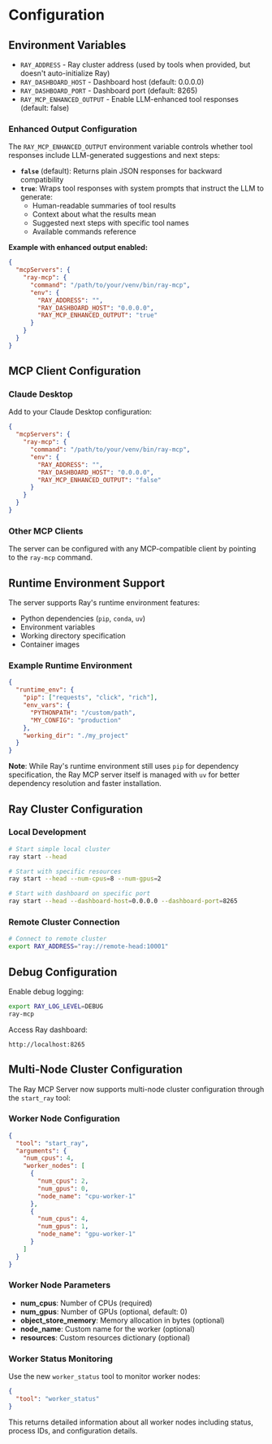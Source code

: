 # Configuration

## Environment Variables
- `RAY_ADDRESS` - Ray cluster address (used by tools when provided, but doesn't auto-initialize Ray)
- `RAY_DASHBOARD_HOST` - Dashboard host (default: 0.0.0.0)
- `RAY_DASHBOARD_PORT` - Dashboard port (default: 8265)
- `RAY_MCP_ENHANCED_OUTPUT` - Enable LLM-enhanced tool responses (default: false)

### Enhanced Output Configuration

The `RAY_MCP_ENHANCED_OUTPUT` environment variable controls whether tool responses include LLM-generated suggestions and next steps:

- **`false`** (default): Returns plain JSON responses for backward compatibility
- **`true`**: Wraps tool responses with system prompts that instruct the LLM to generate:
  - Human-readable summaries of tool results
  - Context about what the results mean
  - Suggested next steps with specific tool names
  - Available commands reference

**Example with enhanced output enabled:**
```json
{
  "mcpServers": {
    "ray-mcp": {
      "command": "/path/to/your/venv/bin/ray-mcp",
      "env": {
        "RAY_ADDRESS": "",
        "RAY_DASHBOARD_HOST": "0.0.0.0",
        "RAY_MCP_ENHANCED_OUTPUT": "true"
      }
    }
  }
}
```

## MCP Client Configuration

### Claude Desktop
Add to your Claude Desktop configuration:

```json
{
  "mcpServers": {
    "ray-mcp": {
      "command": "/path/to/your/venv/bin/ray-mcp",
      "env": {
        "RAY_ADDRESS": "",
        "RAY_DASHBOARD_HOST": "0.0.0.0",
        "RAY_MCP_ENHANCED_OUTPUT": "false"
      }
    }
  }
}
```

### Other MCP Clients
The server can be configured with any MCP-compatible client by pointing to the `ray-mcp` command.

## Runtime Environment Support
The server supports Ray's runtime environment features:
- Python dependencies (`pip`, `conda`, `uv`)
- Environment variables
- Working directory specification
- Container images

### Example Runtime Environment
```json
{
  "runtime_env": {
    "pip": ["requests", "click", "rich"],
    "env_vars": {
      "PYTHONPATH": "/custom/path",
      "MY_CONFIG": "production"
    },
    "working_dir": "./my_project"
  }
}
```

**Note**: While Ray's runtime environment still uses `pip` for dependency specification, the Ray MCP server itself is managed with `uv` for better dependency resolution and faster installation.

## Ray Cluster Configuration

### Local Development
```bash
# Start simple local cluster
ray start --head

# Start with specific resources
ray start --head --num-cpus=8 --num-gpus=2

# Start with dashboard on specific port
ray start --head --dashboard-host=0.0.0.0 --dashboard-port=8265
```

### Remote Cluster Connection
```bash
# Connect to remote cluster
export RAY_ADDRESS="ray://remote-head:10001"
```

## Debug Configuration

Enable debug logging:
```bash
export RAY_LOG_LEVEL=DEBUG
ray-mcp
```

Access Ray dashboard:
```
http://localhost:8265
```

## Multi-Node Cluster Configuration

The Ray MCP Server now supports multi-node cluster configuration through the `start_ray` tool:

### Worker Node Configuration
```json
{
  "tool": "start_ray",
  "arguments": {
    "num_cpus": 4,
    "worker_nodes": [
      {
        "num_cpus": 2,
        "num_gpus": 0,
        "node_name": "cpu-worker-1"
      },
      {
        "num_cpus": 4,
        "num_gpus": 1,
        "node_name": "gpu-worker-1"
      }
    ]
  }
}
```

### Worker Node Parameters
- **num_cpus**: Number of CPUs (required)
- **num_gpus**: Number of GPUs (optional, default: 0)
- **object_store_memory**: Memory allocation in bytes (optional)
- **node_name**: Custom name for the worker (optional)
- **resources**: Custom resources dictionary (optional)

### Worker Status Monitoring
Use the new `worker_status` tool to monitor worker nodes:
```json
{
  "tool": "worker_status"
}
```

This returns detailed information about all worker nodes including status, process IDs, and configuration details. 